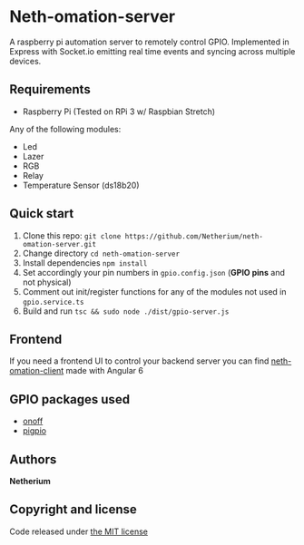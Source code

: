 # Neth-omation-server
A raspberry pi automation server to remotely control GPIO.
Implemented in Express with Socket.io emitting real time events and syncing across multiple devices.

## Requirements
-  Raspberry Pi (Tested on RPi 3 w/ Raspbian Stretch)

Any of the following modules:
- Led
- Lazer
- RGB
- Relay
- Temperature Sensor (ds18b20)
 
## Quick start
1. Clone this repo: `git clone https://github.com/Netherium/neth-omation-server.git`
2. Change directory  `cd neth-omation-server`
3. Install dependencies `npm install`
4. Set accordingly your pin numbers in `gpio.config.json` (<b>GPIO pins</b> and not physical)
5. Comment out init/register functions for any of the modules not used in `gpio.service.ts`
6. Build and run `tsc && sudo node ./dist/gpio-server.js`  

## Frontend
If you need a frontend UI to control your backend server you can find [neth-omation-client](https://github.com/Netherium/neth-omation-server) made with Angular 6

## GPIO packages used
* [onoff](https://github.com/fivdi/onoff)
* [pigpio](https://github.com/fivdi/pigpio)

## Authors
**Netherium**

## Copyright and license
Code released under [the MIT license](https://github.com/Netherium/neth-omation-server/blob/master/LICENSE)
